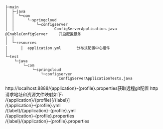     ├─main
    │  ├─java
    │  │  └─com
    │  │      └─springcloud
    │  │          └─configserver
    │  │                  ConfigServerApplication.java      @EnableConfigServer     开启配置服务
    │  │
    │  └─resources
    │      │  application.yml       分布式配置中心组件
    │
    └─test
        └─java
            └─com
                └─springcloud
                    └─configserver
                            ConfigServerApplicationTests.java

http://localhost:8888/{application}-{profile}.properties获取远程git配置
http请求地址和资源文件映射如下:  
/{application}/{profile}[/{label}]  
/{application}-{profile}.yml    
/{label}/{application}-{profile}.yml    
/{application}-{profile}.properties     
/{label}/{application}-{profile}.properties     